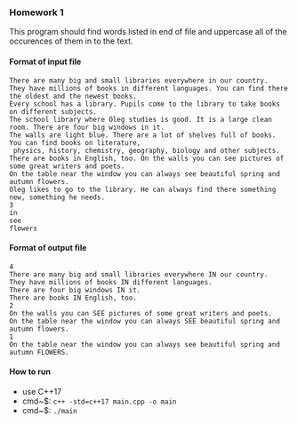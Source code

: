 ### Homework 1
This program should find words listed in end of file and uppercase all of the occurences of them in to the text.

#### Format of input file
```
There are many big and small libraries everywhere in our country.
They have millions of books in different languages. You can find there the oldest and the newest books.
Every school has a library. Pupils come to the library to take books on different subjects.
The school library where Oleg studies is good. It is a large clean room. There are four big windows in it.
The walls are light blue. There are a lot of shelves full of books. You can find books on literature,
 physics, history, chemistry, geography, biology and other subjects.
There are books in English, too. On the walls you can see pictures of some great writers and poets.
On the table near the window you can always see beautiful spring and autumn flowers.
Oleg likes to go to the library. He can always find there something new, something he needs.
3
in
see
flowers
```

#### Format of output file
```
4
There are many big and small libraries everywhere IN our country.
They have millions of books IN different languages.
There are four big windows IN it.
There are books IN English, too.
2
On the walls you can SEE pictures of some great writers and poets.
On the table near the window you can always SEE beautiful spring and autumn flowers.
1
On the table near the window you can always see beautiful spring and autumn FLOWERS.
```

#### How to run
- use C++17
- cmd~$: `c++ -std=c++17 main.cpp -o main`
- cmd~$: `./main`
